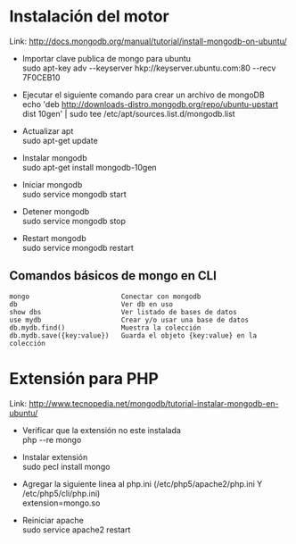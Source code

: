 Instalación del motor
=====================

Link: http://docs.mongodb.org/manual/tutorial/install-mongodb-on-ubuntu/


* Importar clave publica de mongo para ubuntu		
	sudo apt-key adv --keyserver hkp://keyserver.ubuntu.com:80 --recv 7F0CEB10

* Ejecutar el siguiente comando para crear un archivo de mongoDB		
	echo 'deb http://downloads-distro.mongodb.org/repo/ubuntu-upstart dist 10gen' | sudo tee /etc/apt/sources.list.d/mongodb.list

* Actualizar apt		
	sudo apt-get update

* Instalar mongodb		
	sudo apt-get install mongodb-10gen

* Iniciar mongodb		
	sudo service mongodb start

* Detener mongodb		
	sudo service mongodb stop

* Restart mongodb		
	sudo service mongodb restart


Comandos básicos de mongo en CLI
--------------------------------
	
	mongo 						Conectar con mongodb
	db 							Ver db en uso
	show dbs					Ver listado de bases de datos
	use mydb					Crear y/o usar una base de datos
	db.mydb.find()				Muestra la colección
	db.mydb.save({key:value})	Guarda el objeto {key:value} en la colección



Extensión para PHP
==================

Link: http://www.tecnopedia.net/mongodb/tutorial-instalar-mongodb-en-ubuntu/

* Verificar que la extensión no este instalada		
	php --re mongo

* Instalar extensión		
	sudo pecl install mongo	

* Agregar la siguiente linea al php.ini (/etc/php5/apache2/php.ini Y /etc/php5/cli/php.ini)		
	extension=mongo.so

* Reiniciar apache		
	sudo service apache2 restart

	